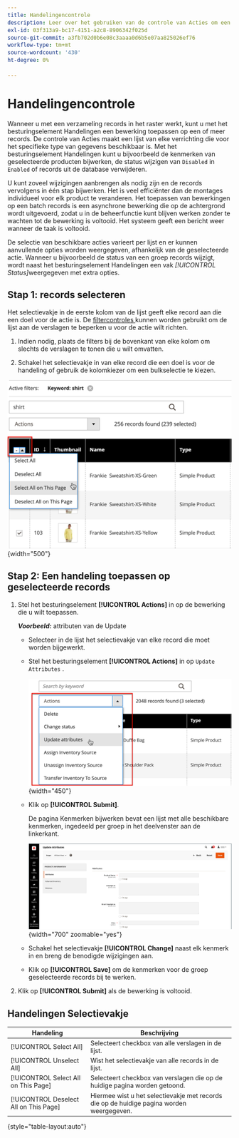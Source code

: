 ```yaml
---
title: Handelingencontrole
description: Leer over het gebruiken van de controle van Acties om een verrichting op één of meerdere verslagen in Admin toe te passen.
exl-id: 03f313a9-bc17-4151-a2c8-8906342f025d
source-git-commit: a3fb702d0b6e08c3aaaa0d6b5e07aa825026ef76
workflow-type: tm+mt
source-wordcount: '430'
ht-degree: 0%

---
```


# Handelingencontrole

Wanneer u met een verzameling records in het raster werkt, kunt u met het besturingselement Handelingen een bewerking toepassen op een of meer records. De controle van Acties maakt een lijst van elke verrichting die voor het specifieke type van gegevens beschikbaar is. Met het besturingselement Handelingen kunt u bijvoorbeeld de kenmerken van geselecteerde producten bijwerken, de status wijzigen van `Disabled` in `Enabled` of records uit de database verwijderen.

U kunt zoveel wijzigingen aanbrengen als nodig zijn en de records vervolgens in één stap bijwerken. Het is veel efficiënter dan de montages individueel voor elk product te veranderen. Het toepassen van bewerkingen op een batch records is een asynchrone bewerking die op de achtergrond wordt uitgevoerd, zodat u in de beheerfunctie kunt blijven werken zonder te wachten tot de bewerking is voltooid. Het systeem geeft een bericht weer wanneer de taak is voltooid.

De selectie van beschikbare acties varieert per lijst en er kunnen aanvullende opties worden weergegeven, afhankelijk van de geselecteerde actie. Wanneer u bijvoorbeeld de status van een groep records wijzigt, wordt naast het besturingselement Handelingen een vak _[!UICONTROL Status]_&#x200B;weergegeven met extra opties.

## Stap 1: records selecteren

Het selectievakje in de eerste kolom van de lijst geeft elke record aan die een doel voor de actie is. De [ filtercontroles ](admin-grid-controls.md) kunnen worden gebruikt om de lijst aan de verslagen te beperken u voor de actie wilt richten.

1. Indien nodig, plaats de filters bij de bovenkant van elke kolom om slechts de verslagen te tonen die u wilt omvatten.

1. Schakel het selectievakje in van elke record die een doel is voor de handeling of gebruik de kolomkiezer om een bulkselectie te kiezen.

![ Uitgezocht of deselecteer allen of allen op pagina ](./assets/action-change-selection.png){width="500"}

## Stap 2: Een handeling toepassen op geselecteerde records

1. Stel het besturingselement **[!UICONTROL Actions]** in op de bewerking die u wilt toepassen.

   **_Voorbeeld:_** attributen van de Update

   - Selecteer in de lijst het selectievakje van elke record die moet worden bijgewerkt.

   - Stel het besturingselement **[!UICONTROL Actions]** in op `Update Attributes` .

     ![ selecteer de actie van Attributen van de Update ](./assets/action-select.png){width="450"}

   - Klik op **[!UICONTROL Submit]**.

     De pagina Kenmerken bijwerken bevat een lijst met alle beschikbare kenmerken, ingedeeld per groep in het deelvenster aan de linkerkant.

     ![ pagina van Attributen van de Update ](./assets/action-update-attributes.png){width="700" zoomable="yes"}

   - Schakel het selectievakje **[!UICONTROL Change]** naast elk kenmerk in en breng de benodigde wijzigingen aan.

   - Klik op **[!UICONTROL Save]** om de kenmerken voor de groep geselecteerde records bij te werken.

1. Klik op **[!UICONTROL Submit]** als de bewerking is voltooid.

## Handelingen Selectievakje

| Handeling | Beschrijving |
|--- |--- |
| [!UICONTROL Select All] | Selecteert checkbox van alle verslagen in de lijst. |
| [!UICONTROL Unselect All] | Wist het selectievakje van alle records in de lijst. |
| [!UICONTROL Select All on This Page] | Selecteert checkbox van verslagen die op de huidige pagina worden getoond. |
| [!UICONTROL Deselect All on This Page] | Hiermee wist u het selectievakje met records die op de huidige pagina worden weergegeven. |

{style="table-layout:auto"}
